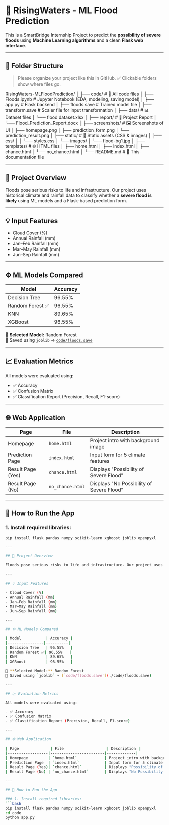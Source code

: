 # 🌊 RisingWaters - ML Flood Prediction

This is a SmartBridge Internship Project to predict the **possibility of severe floods** using **Machine Learning algorithms** and a clean **Flask web interface**.

---

## 📁 Folder Structure

> Please organize your project like this in GitHub. ✅ Clickable folders show where files go.

RisingWaters-MLFloodPrediction/
│
├── code/ # 🔧 All code files
│ ├── Floods.ipynb # Jupyter Notebook (EDA, modeling, saving model)
│ ├── app.py # Flask backend
│ ├── floods.save # Trained model file
│ ├── transform.save # Scaler file for input transformation
│
├── data/ # 📊 Dataset files
│ └── flood dataset.xlsx
│
├── report/ # 📄 Project Report
│ └── Flood_Prediction_Report.docx
│
├── screenshots/ # 🖼️ Screenshots of UI
│ ├── homepage.png
│ ├── prediction_form.png
│ └── prediction_result.png
│
├── static/ # 🎨 Static assets (CSS & images)
│ ├── css/
│ │ └── styles.css
│ └── images/
│ └── flood-bg1.jpg
│
├── templates/ # 🌐 HTML files
│ ├── home.html
│ ├── index.html
│ ├── chance.html
│ └── no_chance.html
│
└── README.md # 📘 This documentation file

---

## 📝 Project Overview

Floods pose serious risks to life and infrastructure. Our project uses historical climate and rainfall data to classify whether a **severe flood is likely** using ML models and a Flask-based prediction form.

---

## 💡 Input Features

- Cloud Cover (%)
- Annual Rainfall (mm)
- Jan–Feb Rainfall (mm)
- Mar–May Rainfall (mm)
- Jun–Sep Rainfall (mm)

---

## ⚙️ ML Models Compared

| Model           | Accuracy |
|----------------|----------|
| Decision Tree   | 96.55%   |
| Random Forest ✅| 96.55%   |
| KNN             | 89.65%   |
| XGBoost         | 96.55%   |

📌 **Selected Model:** Random Forest  
💾 Saved using `joblib` → [`code/floods.save`](./code/floods.save)

---

## 📈 Evaluation Metrics

All models were evaluated using:

- ✅ Accuracy
- ✅ Confusion Matrix
- ✅ Classification Report (Precision, Recall, F1-score)

---

## 🌐 Web Application

| Page              | File                   | Description |
|------------------|------------------------|-------------|
| Homepage         | `home.html`            | Project intro with background image
| Prediction Page  | `index.html`           | Input form for 5 climate features
| Result Page (Yes)| `chance.html`          | Displays "Possibility of Severe Flood"
| Result Page (No) | `no_chance.html`       | Displays "No Possibility of Severe Flood"

---

## 🧪 How to Run the App

### 1. Install required libraries:
```bash
pip install flask pandas numpy scikit-learn xgboost joblib openpyxl

---

## 📝 Project Overview

Floods pose serious risks to life and infrastructure. Our project uses historical climate and rainfall data to classify whether a **severe flood is likely** using ML models and a Flask-based prediction form.

---

## 💡 Input Features

- Cloud Cover (%)
- Annual Rainfall (mm)
- Jan–Feb Rainfall (mm)
- Mar–May Rainfall (mm)
- Jun–Sep Rainfall (mm)

---

## ⚙️ ML Models Compared

| Model           | Accuracy |
|----------------|----------|
| Decision Tree   | 96.55%   |
| Random Forest ✅| 96.55%   |
| KNN             | 89.65%   |
| XGBoost         | 96.55%   |

📌 **Selected Model:** Random Forest  
💾 Saved using `joblib` → [`code/floods.save`](./code/floods.save)

---

## 📈 Evaluation Metrics

All models were evaluated using:

- ✅ Accuracy
- ✅ Confusion Matrix
- ✅ Classification Report (Precision, Recall, F1-score)

---

## 🌐 Web Application

| Page              | File                   | Description |
|------------------|------------------------|-------------|
| Homepage         | `home.html`            | Project intro with background image
| Prediction Page  | `index.html`           | Input form for 5 climate features
| Result Page (Yes)| `chance.html`          | Displays "Possibility of Severe Flood"
| Result Page (No) | `no_chance.html`       | Displays "No Possibility of Severe Flood"

---

## 🧪 How to Run the App

### 1. Install required libraries:
```bash
pip install flask pandas numpy scikit-learn xgboost joblib openpyxl
cd code
python app.py
